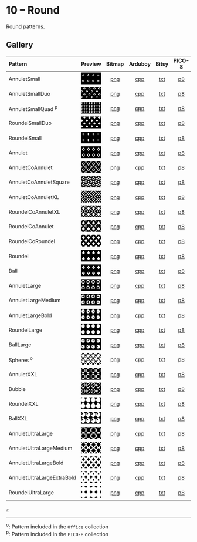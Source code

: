 # 10 – Round

Round patterns.

## Gallery

| Pattern | Preview | Bitmap | Arduboy | Bitsy | PICO-8 | Thumby |
| :--- | :---: | :---: | :---: | :---: | :---: | :---: |
| AnnuletSmall | <img src="../previews/AnnuletSmall.png" width="64" height="32" alt=""> | [png](png/AnnuletSmall.png) | [cpp](Round.h#L12-L23) | [txt](Round.bitsy.txt#L5-L14) | [p𝟪](round.p8.lua#L7-L19) | [py](Round.thumby.py#L5-L16) |
| AnnuletSmallDuo | <img src="../previews/AnnuletSmallDuo.png" width="64" height="32" alt=""> | [png](png/AnnuletSmallDuo.png) | [cpp](Round.h#L25-L36) | [txt](Round.bitsy.txt#L16-L25) | [p𝟪](round.p8.lua#L21-L33) | [py](Round.thumby.py#L18-L29) |
| AnnuletSmallQuad <sup>p</sup>| <img src="../previews/AnnuletSmallQuad.png" width="64" height="32" alt=""> | [png](png/AnnuletSmallQuad.png) | [cpp](Round.h#L38-L50) | [txt](Round.bitsy.txt#L27-L36) | [p𝟪](round.p8.lua#L35-L48) | [py](Round.thumby.py#L31-L42) |
| RoundelSmallDuo | <img src="../previews/RoundelSmallDuo.png" width="64" height="32" alt=""> | [png](png/RoundelSmallDuo.png) | [cpp](Round.h#L52-L63) | [txt](Round.bitsy.txt#L38-L47) | [p𝟪](round.p8.lua#L50-L62) | [py](Round.thumby.py#L44-L55) |
| RoundelSmall | <img src="../previews/RoundelSmall.png" width="64" height="32" alt=""> | [png](png/RoundelSmall.png) | [cpp](Round.h#L65-L76) | [txt](Round.bitsy.txt#L49-L58) | [p𝟪](round.p8.lua#L64-L76) | [py](Round.thumby.py#L57-L68) |
| Annulet | <img src="../previews/Annulet.png" width="64" height="32" alt=""> | [png](png/Annulet.png) | [cpp](Round.h#L78-L89) | [txt](Round.bitsy.txt#L60-L69) | [p𝟪](round.p8.lua#L78-L90) | [py](Round.thumby.py#L70-L81) |
| AnnuletCoAnnulet | <img src="../previews/AnnuletCoAnnulet.png" width="64" height="32" alt=""> | [png](png/AnnuletCoAnnulet.png) | [cpp](Round.h#L91-L102) | [txt](Round.bitsy.txt#L71-L80) | [p𝟪](round.p8.lua#L92-L104) | [py](Round.thumby.py#L83-L94) |
| AnnuletCoAnnuletSquare | <img src="../previews/AnnuletCoAnnuletSquare.png" width="64" height="32" alt=""> | [png](png/AnnuletCoAnnuletSquare.png) | [cpp](Round.h#L104-L115) | [txt](Round.bitsy.txt#L82-L91) | [p𝟪](round.p8.lua#L106-L118) | [py](Round.thumby.py#L96-L107) |
| AnnuletCoAnnuletXL | <img src="../previews/AnnuletCoAnnuletXL.png" width="64" height="32" alt=""> | [png](png/AnnuletCoAnnuletXL.png) | [cpp](Round.h#L117-L128) | [txt](Round.bitsy.txt#L93-L102) | [p𝟪](round.p8.lua#L120-L132) | [py](Round.thumby.py#L109-L120) |
| RoundelCoAnnuletXL | <img src="../previews/RoundelCoAnnuletXL.png" width="64" height="32" alt=""> | [png](png/RoundelCoAnnuletXL.png) | [cpp](Round.h#L130-L141) | [txt](Round.bitsy.txt#L104-L113) | [p𝟪](round.p8.lua#L134-L146) | [py](Round.thumby.py#L122-L133) |
| RoundelCoAnnulet | <img src="../previews/RoundelCoAnnulet.png" width="64" height="32" alt=""> | [png](png/RoundelCoAnnulet.png) | [cpp](Round.h#L143-L154) | [txt](Round.bitsy.txt#L115-L124) | [p𝟪](round.p8.lua#L148-L160) | [py](Round.thumby.py#L135-L146) |
| RoundelCoRoundel | <img src="../previews/RoundelCoRoundel.png" width="64" height="32" alt=""> | [png](png/RoundelCoRoundel.png) | [cpp](Round.h#L156-L167) | [txt](Round.bitsy.txt#L126-L135) | [p𝟪](round.p8.lua#L162-L174) | [py](Round.thumby.py#L148-L159) |
| Roundel | <img src="../previews/Roundel.png" width="64" height="32" alt=""> | [png](png/Roundel.png) | [cpp](Round.h#L169-L180) | [txt](Round.bitsy.txt#L137-L146) | [p𝟪](round.p8.lua#L176-L188) | [py](Round.thumby.py#L161-L172) |
| Ball | <img src="../previews/Ball.png" width="64" height="32" alt=""> | [png](png/Ball.png) | [cpp](Round.h#L182-L193) | [txt](Round.bitsy.txt#L148-L157) | [p𝟪](round.p8.lua#L190-L202) | [py](Round.thumby.py#L174-L185) |
| AnnuletLarge | <img src="../previews/AnnuletLarge.png" width="64" height="32" alt=""> | [png](png/AnnuletLarge.png) | [cpp](Round.h#L195-L206) | [txt](Round.bitsy.txt#L159-L168) | [p𝟪](round.p8.lua#L204-L216) | [py](Round.thumby.py#L187-L198) |
| AnnuletLargeMedium | <img src="../previews/AnnuletLargeMedium.png" width="64" height="32" alt=""> | [png](png/AnnuletLargeMedium.png) | [cpp](Round.h#L208-L219) | [txt](Round.bitsy.txt#L170-L179) | [p𝟪](round.p8.lua#L218-L230) | [py](Round.thumby.py#L200-L211) |
| AnnuletLargeBold | <img src="../previews/AnnuletLargeBold.png" width="64" height="32" alt=""> | [png](png/AnnuletLargeBold.png) | [cpp](Round.h#L221-L232) | [txt](Round.bitsy.txt#L181-L190) | [p𝟪](round.p8.lua#L232-L244) | [py](Round.thumby.py#L213-L224) |
| RoundelLarge | <img src="../previews/RoundelLarge.png" width="64" height="32" alt=""> | [png](png/RoundelLarge.png) | [cpp](Round.h#L234-L245) | [txt](Round.bitsy.txt#L192-L201) | [p𝟪](round.p8.lua#L246-L258) | [py](Round.thumby.py#L226-L237) |
| BallLarge | <img src="../previews/BallLarge.png" width="64" height="32" alt=""> | [png](png/BallLarge.png) | [cpp](Round.h#L247-L258) | [txt](Round.bitsy.txt#L203-L212) | [p𝟪](round.p8.lua#L260-L272) | [py](Round.thumby.py#L239-L250) |
| Spheres <sup>o</sup>| <img src="../previews/Spheres.png" width="64" height="32" alt=""> | [png](png/Spheres.png) | [cpp](Round.h#L260-L271) | [txt](Round.bitsy.txt#L214-L223) | [p𝟪](round.p8.lua#L274-L286) | [py](Round.thumby.py#L252-L263) |
| AnnuletXXL | <img src="../previews/AnnuletXXL.png" width="64" height="32" alt=""> | [png](png/AnnuletXXL.png) | [cpp](Round.h#L273-L284) | [txt](Round.bitsy.txt#L225-L234) | [p𝟪](round.p8.lua#L288-L300) | [py](Round.thumby.py#L265-L276) |
| Bubble | <img src="../previews/Bubble.png" width="64" height="32" alt=""> | [png](png/Bubble.png) | [cpp](Round.h#L286-L297) | [txt](Round.bitsy.txt#L236-L245) | [p𝟪](round.p8.lua#L302-L314) | [py](Round.thumby.py#L278-L289) |
| RoundelXXL | <img src="../previews/RoundelXXL.png" width="64" height="32" alt=""> | [png](png/RoundelXXL.png) | [cpp](Round.h#L299-L310) | [txt](Round.bitsy.txt#L247-L256) | [p𝟪](round.p8.lua#L316-L328) | [py](Round.thumby.py#L291-L302) |
| BallXXL | <img src="../previews/BallXXL.png" width="64" height="32" alt=""> | [png](png/BallXXL.png) | [cpp](Round.h#L312-L323) | [txt](Round.bitsy.txt#L258-L267) | [p𝟪](round.p8.lua#L330-L342) | [py](Round.thumby.py#L304-L315) |
| AnnuletUltraLarge | <img src="../previews/AnnuletUltraLarge.png" width="64" height="32" alt=""> | [png](png/AnnuletUltraLarge.png) | [cpp](Round.h#L325-L336) | [txt](Round.bitsy.txt#L269-L278) | [p𝟪](round.p8.lua#L344-L356) | [py](Round.thumby.py#L317-L328) |
| AnnuletUltraLargeMedium | <img src="../previews/AnnuletUltraLargeMedium.png" width="64" height="32" alt=""> | [png](png/AnnuletUltraLargeMedium.png) | [cpp](Round.h#L338-L349) | [txt](Round.bitsy.txt#L280-L289) | [p𝟪](round.p8.lua#L358-L370) | [py](Round.thumby.py#L330-L341) |
| AnnuletUltraLargeBold | <img src="../previews/AnnuletUltraLargeBold.png" width="64" height="32" alt=""> | [png](png/AnnuletUltraLargeBold.png) | [cpp](Round.h#L351-L362) | [txt](Round.bitsy.txt#L291-L300) | [p𝟪](round.p8.lua#L372-L384) | [py](Round.thumby.py#L343-L354) |
| AnnuletUltraLargeExtraBold | <img src="../previews/AnnuletUltraLargeExtraBold.png" width="64" height="32" alt=""> | [png](png/AnnuletUltraLargeExtraBold.png) | [cpp](Round.h#L364-L375) | [txt](Round.bitsy.txt#L302-L311) | [p𝟪](round.p8.lua#L386-L398) | [py](Round.thumby.py#L356-L367) |
| RoundelUltraLarge | <img src="../previews/RoundelUltraLarge.png" width="64" height="32" alt=""> | [png](png/RoundelUltraLarge.png) | [cpp](Round.h#L377-L388) | [txt](Round.bitsy.txt#L313-L322) | [p𝟪](round.p8.lua#L400-L412) | [py](Round.thumby.py#L369-L380) |

[`⤴`](#gallery)

---

<sup>o</sup>: Pattern included in the `Office` collection  
<sup>p</sup>: Pattern included in the `PICO-8` collection 

<br>
